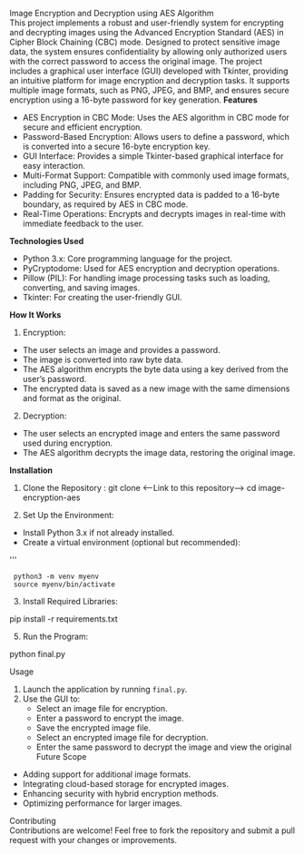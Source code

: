   Image Encryption and Decryption using AES Algorithm  
This project implements a robust and user-friendly system for encrypting and decrypting images using the   Advanced Encryption Standard (AES)  in   Cipher Block Chaining (CBC)   mode. Designed to protect sensitive image data, the system ensures confidentiality by allowing only authorized users with the correct password to access the original image. 
The project includes a graphical user interface (GUI) developed with Tkinter, providing an intuitive platform for image encryption and decryption tasks. It supports multiple image formats, such as PNG, JPEG, and BMP, and ensures secure encryption using a 16-byte password for key generation.
     **Features**  
-   AES Encryption in CBC Mode: Uses the AES algorithm in CBC mode for secure and efficient encryption.
-   Password-Based Encryption: Allows users to define a password, which is converted into a secure 16-byte encryption key.
-   GUI Interface: Provides a simple Tkinter-based graphical interface for easy interaction.
-   Multi-Format Support: Compatible with commonly used image formats, including PNG, JPEG, and BMP.
-   Padding for Security: Ensures encrypted data is padded to a 16-byte boundary, as required by AES in CBC mode.
-   Real-Time Operations: Encrypts and decrypts images in real-time with immediate feedback to the user.

**Technologies Used**  
-   Python 3.x: Core programming language for the project.
-   PyCryptodome: Used for AES encryption and decryption operations.
-   Pillow (PIL): For handling image processing tasks such as loading, converting, and saving images.
-   Tkinter: For creating the user-friendly GUI.

**How It Works**  
1.   Encryption: 
   - The user selects an image and provides a password.
   - The image is converted into raw byte data.
   - The AES algorithm encrypts the byte data using a key derived from the user’s password.
   - The encrypted data is saved as a new image with the same dimensions and format as the original.

2.   Decryption: 
   - The user selects an encrypted image and enters the same password used during encryption.
   - The AES algorithm decrypts the image data, restoring the original image.

 **Installation**  

1.   Clone the Repository  :
   git clone <--Link to this repository-->
   cd image-encryption-aes

2.   Set Up the Environment:
   - Install Python 3.x if not already installed.
   - Create a virtual environment (optional but recommended):
     
'''

     python3 -m venv myenv
     source myenv/bin/activate

3.   Install Required Libraries:
   
   pip install -r requirements.txt
   
5.   Run the Program:
   
   python final.py

Usage  
1. Launch the application by running `final.py`.
2. Use the GUI to:
   - Select an image file for encryption.
   - Enter a password to encrypt the image.
   - Save the encrypted image file.
   - Select an encrypted image file for decryption.
   - Enter the same password to decrypt the image and view the original  
     Future Scope  
- Adding support for additional image formats.
- Integrating cloud-based storage for encrypted images.
- Enhancing security with hybrid encryption methods.
- Optimizing performance for larger images.

Contributing  
Contributions are welcome! Feel free to fork the repository and submit a pull request with your changes or improvements.
